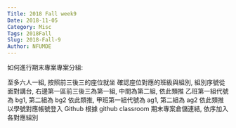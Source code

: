 ```yaml
---
Title: 2018 Fall week9
Date: 2018-11-05
Category: Misc
Tags: 2018Fall
Slug: 2018-Fall-9
Author: NFUMDE
---
```

如何進行期末專案專案分組:

至多六人一組, 按照前三後三的座位就坐
確認座位對應的班級與組別, 組別序號從面對講台, 右邊第一區前三後三為第一組, 中間為第二組, 依此類推
乙班第一組代號為 bg1, 第二組為 bg2 依此類推, 甲班第一組代號為 ag1, 第二組為 ag2 依此類推
以學號對應帳號登入 Github
根據 github classroom 期末專案倉儲連結, 依序加入各對應組別


